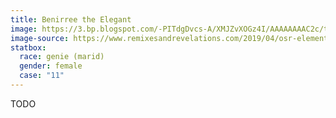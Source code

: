 ```yaml
---
title: Benirree the Elegant
image: https://3.bp.blogspot.com/-PITdgDvcs-A/XMJZvXOGz4I/AAAAAAAAC2c/triv-3jnCZUf5w7Stea2AA3Zar8rCRf7gCEwYBhgL/s1600/Water%2BElemental%2B7.jpg
image-source: https://www.remixesandrevelations.com/2019/04/osr-elemental-courts-of-water.html
statbox:
  race: genie (marid)
  gender: female
  case: "11"
---
```


TODO
